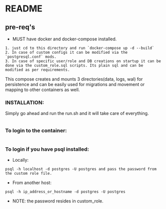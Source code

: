# README
## pre-req's
* MUST have docker and docker-compose installed.

```
1. just cd to this directory and run `docker-compose up -d --build`
2. In case of custom configs it can be modified via the `postgresql.conf` mods.
3. In case of specific user/role and DB creations on startup it can be done via the custom_role.sql scripts. Its plain sql and can be modified as per requirements.
```

This compose creates and mounts 3 directories(data, logs, wal) for persistence and can be easily used for migrations and movement or mapping to other containers as well.

### INSTALLATION:
Simply go ahead and run the run.sh and it will take care of everything.
``` bash run.sh
```


### To login to the container:

```docker exec -it pg(or container_name) /bin/bash
```
### To login if you have psql installed:

* Locally:
```
psql -h localhost -d postgres -U postgres and pass the password from the custom role file.
```
* From another host:
```
psql -h ip_address_or_hostname -d postgres -U postgres
```
* NOTE: the password resides in custom_role.

